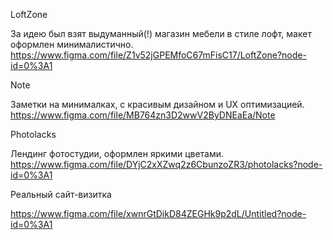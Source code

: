 LoftZone

За идею был взят выдуманный(!) магазин мебели в стиле лофт, макет оформлен минималистично.
https://www.figma.com/file/Z1v52jGPEMfoC67mFisC17/LoftZone?node-id=0%3A1

Note

Заметки на минималках, с красивым дизайном и UX оптимизацией.
https://www.figma.com/file/MB764zn3D2wwV2ByDNEaEa/Note

Photolacks

Лендинг фотостудии, оформлен яркими цветами.
https://www.figma.com/file/DYjC2xXZwq2z6CbunzoZR3/photolacks?node-id=0%3A1

Реальный сайт-визитка

https://www.figma.com/file/xwnrGtDikD84ZEGHk9p2dL/Untitled?node-id=0%3A1
